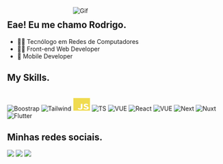 <img align="right" alt="Gif" width="350" src="https://64.media.tumblr.com/d9ba01e37d6d828041b316d1ab716146/d99a4f3af7783e20-fe/s640x960/008da42b7297fc401fa26d92ed7e5dab1275368a.gifv">

## Eae! Eu me chamo Rodrigo.
- 👨‍🎓 Tecnólogo em Redes de Computadores
- 👨‍💻 Front-end Web Developer
- 📱 Mobile Developer

## My Skills.
<div style="flex: auto"><br>
	<img alt="Boostrap" height="30" width="40" src="https://cdn.freebiesupply.com/logos/thumbs/2x/bootstrap-4-logo.png">
	<img alt="Tailwind" height="30" width="40" src="https://static-00.iconduck.com/assets.00/tailwind-css-icon-2048x1229-u8dzt4uh.png">
	<img alt="Js" height="30" width="40" src="https://raw.githubusercontent.com/devicons/devicon/master/icons/javascript/javascript-plain.svg">
	<img alt="TS" height="30" src="https://cdn.iconscout.com/icon/free/png-256/free-typescript-3521774-2945272.png">
	<img alt="VUE" height="30" width="40" src="https://static-00.iconduck.com/assets.00/vue-icon-2048x1766-ntogpmti.png">
	<img alt="React" height="30" src="https://upload.wikimedia.org/wikipedia/commons/thumb/a/a7/React-icon.svg/2300px-React-icon.svg.png">
	<img alt="VUE" height="30" src="https://www.freeiconspng.com/thumbs/sql-server-icon-png/sql-server-icon-png-29.png">
	<img alt="Next" height="30" src="https://dinhanhthi.com/img/header/nextjs.png">
	<img alt="Nuxt" height="30" width="40" src="https://upload.wikimedia.org/wikipedia/commons/thumb/a/ae/Nuxt_logo.svg/2560px-Nuxt_logo.svg.png">
	<img alt="Flutter" height="30" src="https://seeklogo.com/images/F/flutter-logo-5086DD11C5-seeklogo.com.png">
</div>
  
  ## Minhas redes sociais.
  <div>
		
  <a href = "mailto: rodrigo.spinelli9@gmail.com"><img src="https://img.shields.io/badge/Gmail-D14836?style=for-the-badge&logo=gmail&logoColor=white" target="_blank"></a>
  <a href="https://www.linkedin.com/in/rodrigo-spinelli-632a50199/" target="_blank"><img src="https://img.shields.io/badge/-LinkedIn-%230077B5?style=for-the-badge&logo=linkedin&logoColor=white" target="_blank"></a>
  <a href="https://www.instagram.com/rodrigospinelli_/" target="_blank"><img src="https://img.shields.io/badge/-Instagram-%23E4405F?style=for-the-badge&logo=instagram&logoColor=white" target="_blank"></a>
</div>
